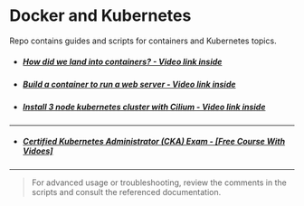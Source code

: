 # Docker and Kubernetes
Repo contains guides and scripts for containers and Kubernetes topics.
* ##### [How did we land into containers? - Video link inside](CKA/Introduction_and_Basics/history.md)
* ##### [Build a container to run a web server - Video link inside](CKA/Introduction_and_Basics/getting_started_with_docker.md)

* ##### [Install 3 node kubernetes cluster with Cilium - Video link inside](CKA/Introduction_and_Basics/multipass_install_k8s.md)

---

* ##### [Certified Kubernetes Administrator (CKA) Exam - \[Free Course With Vidoes\]](CKA/README.md)

---
> For advanced usage or troubleshooting, review the comments in the scripts and consult the referenced documentation.
